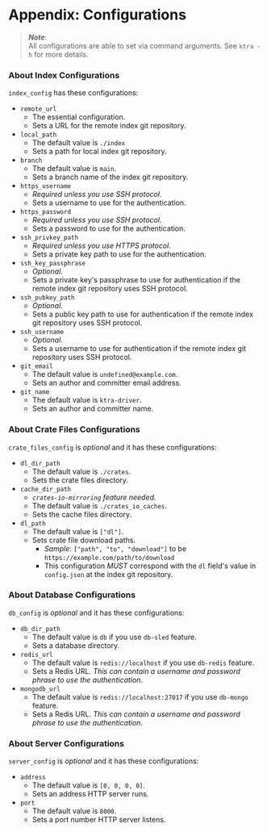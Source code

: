 # Appendix: Configurations

> ***Note***:  
> All configurations are able to set via command arguments. See `ktra -h` for more details.

### About Index Configurations

`index_config` has these configurations:

- `remote_url`
    - The essential configuration.
    - Sets a URL for the remote index git repository.
- `local_path`
    - The default value is `./index`
    - Sets a path for local index git repository.
- `branch`
    - The default value is `main`.
    - Sets a branch name of the index git repository.
- `https_username`
    - *Required unless you use SSH protocol*.
    - Sets a username to use for the authentication.
- `https_password`
    - *Required unless you use SSH protocol*.
    - Sets a password to use for the authentication.
- `ssh_privkey_path`
    - *Required unless you use HTTPS protocol*.
    - Sets a private key path to use for the authentication.
- `ssh_key_passphrase`
    - *Optional*.
    - Sets a private key's passphrase to use for authentication if the remote index git repository uses SSH protocol.
- `ssh_pubkey_path`
    - *Optional*.
    - Sets a public key path to use for authentication if the remote index git repository uses SSH protocol.
- `ssh_username`
    - *Optional*.
    - Sets a username to use for authentication if the remote index git repository uses SSH protocol.
- `git_email`
    - The default value is `undefined@example.com`.
    - Sets an author and committer email address.
- `git_name`
    - The default value is `ktra-driver`.
    - Sets an author and committer name.

### About Crate Files Configurations

`crate_files_config` is *optional* and it has these configurations:

- `dl_dir_path`
    - The default value is `./crates`.
    - Sets the crate files directory.
- `cache_dir_path`
    - *`crates-io-mirroring` feature needed.*
    - The default value is `./crates_io_caches`.
    - Sets the cache files directory.
- `dl_path`
    - The default value is `["dl"]`.
    - Sets crate file download paths.
        - *Sample*: `["path", "to", "download"]` to be `https://example.com/path/to/download`
        - This configuration *MUST* correspond with the `dl` field's value in `config.json` at the index git repository.

### About Database Configurations

`db_config` is *optional* and it has these configurations:

- `db_dir_path`
    - The default value is `db` if you use `db-sled` feature.
    - Sets a database directory.
- `redis_url`
    - The default value is `redis://localhost` if you use `db-redis` feature.
    - Sets a Redis URL. *This can contain a username and password phrase to use the authentication*.
- `mongodb_url`
    - The default value is `redis://localhost:27017` if you use `db-mongo` feature.
    - Sets a Redis URL. *This can contain a username and password phrase to use the authentication*.

### About Server Configurations

`server_config` is *optional* and it has these configurations:

- `address`
    - The default value is `[0, 0, 0, 0]`.
    - Sets an address HTTP server runs.
- `port`
    - The default value is `8000`.
    - Sets a port number HTTP server listens.

